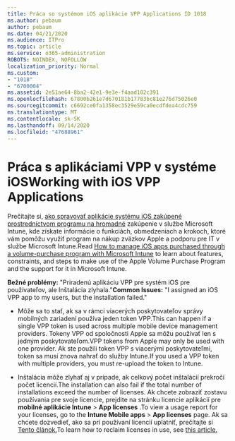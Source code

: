 ```yaml
---
title: Práca so systémom iOS aplikácie VPP Applications ID 1018
ms.author: pebaum
author: pebaum
ms.date: 04/21/2020
ms.audience: ITPro
ms.topic: article
ms.service: o365-administration
ROBOTS: NOINDEX, NOFOLLOW
localization_priority: Normal
ms.custom:
- "1018"
- "6700004"
ms.assetid: 2e51ae64-8ba2-42e1-9e3e-f4aad102c391
ms.openlocfilehash: 67800b261e7d670181b17783bc81e276d75026e0
ms.sourcegitcommit: c6692ce0fa1358ec3529e59ca0ecdfdea4cdc759
ms.translationtype: MT
ms.contentlocale: sk-SK
ms.lasthandoff: 09/14/2020
ms.locfileid: "47688961"
---
```

# <a name="working-with-ios-vpp-applications"></a><span data-ttu-id="10ffa-102">Práca s aplikáciami VPP v systéme iOS</span><span class="sxs-lookup"><span data-stu-id="10ffa-102">Working with iOS VPP Applications</span></span>

<span data-ttu-id="10ffa-103">Prečítajte si, [ako spravovať aplikácie systému iOS zakúpené prostredníctvom programu na hromadné](https://docs.microsoft.com/intune/vpp-apps-ios) zakúpenie v službe Microsoft Intune, kde získate informácie o funkciách, obmedzeniach a krokoch, ktoré vám pomôžu využiť program na nákup zväzkov Apple a podporu pre IT v službe Microsoft Intune.</span><span class="sxs-lookup"><span data-stu-id="10ffa-103">Read [How to manage iOS apps purchased through a volume-purchase program with Microsoft Intune](https://docs.microsoft.com/intune/vpp-apps-ios) to learn about features, constraints, and steps to make use of the Apple Volume Purchase Program and the support for it in Microsoft Intune.</span></span>
  
 <span data-ttu-id="10ffa-104">**Bežné problémy:** "Priradenú aplikáciu VPP pre systém iOS pre používateľov, ale Inštalácia zlyhala."</span><span class="sxs-lookup"><span data-stu-id="10ffa-104">**Common Issues:** "I assigned an iOS VPP app to my users, but the installation failed."</span></span>
  
- <span data-ttu-id="10ffa-105">Môže sa to stať, ak sa v rámci viacerých poskytovateľov správy mobilných zariadení používa jeden token VPP.</span><span class="sxs-lookup"><span data-stu-id="10ffa-105">This can happen if a single VPP token is used across multiple mobile device management providers.</span></span> <span data-ttu-id="10ffa-106">Tokeny VPP od spoločnosti Apple sa môžu používať len s jedným poskytovateľom.</span><span class="sxs-lookup"><span data-stu-id="10ffa-106">VPP tokens from Apple may only be used with one provider.</span></span> <span data-ttu-id="10ffa-107">Ak ste použili token VPP s viacerými poskytovateľmi, token sa musí znova nahrať do služby Intune.</span><span class="sxs-lookup"><span data-stu-id="10ffa-107">If you used a VPP token with multiple providers, you must re-upload the token to Intune.</span></span>

- <span data-ttu-id="10ffa-108">Inštalácia môže zlyhať aj v prípade, ak celkový počet inštalácií prekročí počet licencií.</span><span class="sxs-lookup"><span data-stu-id="10ffa-108">The installation can also fail if the total number of installations exceed the number of licenses.</span></span> <span data-ttu-id="10ffa-109">Ak chcete zobraziť zostavu používania pre svoje licencie, prejdite na stránku licencie aplikácií pre **mobilné aplikácie Intune** \> **App licenses** .</span><span class="sxs-lookup"><span data-stu-id="10ffa-109">To view a usage report for your licenses, go to the **Intune Mobile apps** \> **App licenses** page.</span></span> <span data-ttu-id="10ffa-110">Ak sa chcete dozvedieť, ako sa pri používaní licencií uplatniť, prečítajte si [Tento článok.](https://docs.microsoft.com/intune/vpp-apps-ios#revoking-app-licenses-and-deleting-tokens)</span><span class="sxs-lookup"><span data-stu-id="10ffa-110">To learn how to reclaim licenses in use, see [this article.](https://docs.microsoft.com/intune/vpp-apps-ios#revoking-app-licenses-and-deleting-tokens)</span></span>
